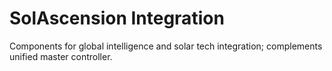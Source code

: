 # SolAscension Integration

Components for global intelligence and solar tech integration; complements unified master controller.


